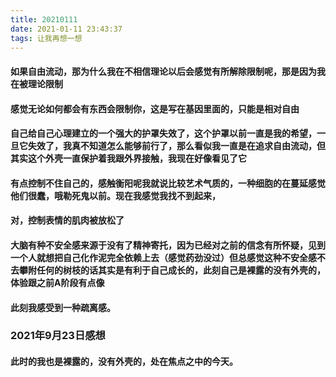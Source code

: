 ```yaml
---
title: 20210111
date: 2021-01-11 23:43:37
tags: 让我再想一想
---
```

#### 如果自由流动，那为什么我在不相信理论以后会感觉有所解除限制呢，那是因为我在被理论限制
#### 感觉无论如何都会有东西会限制你，这是写在基因里面的，只能是相对自由
#### 自己给自己心理建立的一个强大的护罩失效了，这个护罩以前一直是我的希望，一旦它失效了，我真不知道怎么能够前行了，那么看似我一直是在追求自由流动，但其实这个外壳一直保护着我跟外界接触，我现在好像看见了它
#### 有点控制不住自己的，感触衡阳呢我就说比较艺术气质的，一种细胞的在蔓延感觉他们很蠢，哦勒死鬼以前。现在我感觉我找不到起来，
#### 对，控制表情的肌肉被放松了
#### 大脑有种不安全感来源于没有了精神寄托，因为已经对之前的信念有所怀疑，见到一个人就想把自己化作泥完全依赖上去（感觉药劲没过）但总感觉这种不安全感不去攀附任何的树枝的话其实是有利于自己成长的，此刻自己是裸露的没有外壳的，体验跟之前A阶段有点像
#### 此刻我感受到一种疏离感。
### 2021年9月23日感想
#### 此时的我也是裸露的，没有外壳的，处在焦点之中的今天。
